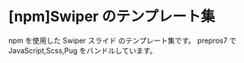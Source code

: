 # [npm]Swiper のテンプレート集

npm を使用した Swiper スライド のテンプレート集です。
prepros7 で JavaScript,Scss,Pug をバンドルしています。
